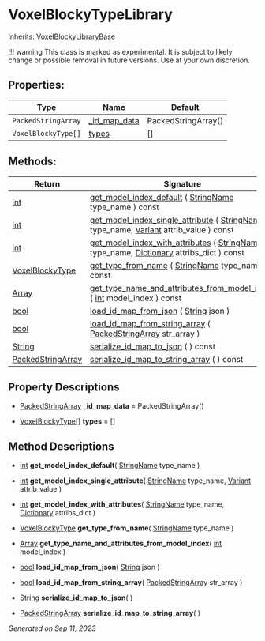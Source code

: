 # VoxelBlockyTypeLibrary

Inherits: [VoxelBlockyLibraryBase](VoxelBlockyLibraryBase.md)

!!! warning
    This class is marked as experimental. It is subject to likely change or possible removal in future versions. Use at your own discretion.


## Properties: 


Type                 | Name                             | Default             
-------------------- | -------------------------------- | --------------------
`PackedStringArray`  | [_id_map_data](#i__id_map_data)  | PackedStringArray() 
`VoxelBlockyType[]`  | [types](#i_types)                | []                  
<p></p>

## Methods: 


Return                                                                                            | Signature                                                                                                                                                                                                                                                                     
------------------------------------------------------------------------------------------------- | ------------------------------------------------------------------------------------------------------------------------------------------------------------------------------------------------------------------------------------------------------------------------------
[int](https://docs.godotengine.org/en/stable/classes/class_int.html)                              | [get_model_index_default](#i_get_model_index_default) ( [StringName](https://docs.godotengine.org/en/stable/classes/class_stringname.html) type_name ) const                                                                                                                  
[int](https://docs.godotengine.org/en/stable/classes/class_int.html)                              | [get_model_index_single_attribute](#i_get_model_index_single_attribute) ( [StringName](https://docs.godotengine.org/en/stable/classes/class_stringname.html) type_name, [Variant](https://docs.godotengine.org/en/stable/classes/class_variant.html) attrib_value ) const     
[int](https://docs.godotengine.org/en/stable/classes/class_int.html)                              | [get_model_index_with_attributes](#i_get_model_index_with_attributes) ( [StringName](https://docs.godotengine.org/en/stable/classes/class_stringname.html) type_name, [Dictionary](https://docs.godotengine.org/en/stable/classes/class_dictionary.html) attribs_dict ) const 
[VoxelBlockyType](VoxelBlockyType.md)                                                             | [get_type_from_name](#i_get_type_from_name) ( [StringName](https://docs.godotengine.org/en/stable/classes/class_stringname.html) type_name ) const                                                                                                                            
[Array](https://docs.godotengine.org/en/stable/classes/class_array.html)                          | [get_type_name_and_attributes_from_model_index](#i_get_type_name_and_attributes_from_model_index) ( [int](https://docs.godotengine.org/en/stable/classes/class_int.html) model_index ) const                                                                                  
[bool](https://docs.godotengine.org/en/stable/classes/class_bool.html)                            | [load_id_map_from_json](#i_load_id_map_from_json) ( [String](https://docs.godotengine.org/en/stable/classes/class_string.html) json )                                                                                                                                         
[bool](https://docs.godotengine.org/en/stable/classes/class_bool.html)                            | [load_id_map_from_string_array](#i_load_id_map_from_string_array) ( [PackedStringArray](https://docs.godotengine.org/en/stable/classes/class_packedstringarray.html) str_array )                                                                                              
[String](https://docs.godotengine.org/en/stable/classes/class_string.html)                        | [serialize_id_map_to_json](#i_serialize_id_map_to_json) ( ) const                                                                                                                                                                                                             
[PackedStringArray](https://docs.godotengine.org/en/stable/classes/class_packedstringarray.html)  | [serialize_id_map_to_string_array](#i_serialize_id_map_to_string_array) ( ) const                                                                                                                                                                                             
<p></p>

## Property Descriptions

- [PackedStringArray](https://docs.godotengine.org/en/stable/classes/class_packedstringarray.html)<span id="i__id_map_data"></span> **_id_map_data** = PackedStringArray()


- [VoxelBlockyType[]](https://docs.godotengine.org/en/stable/classes/class_voxelblockytype[].html)<span id="i_types"></span> **types** = []


## Method Descriptions

- [int](https://docs.godotengine.org/en/stable/classes/class_int.html)<span id="i_get_model_index_default"></span> **get_model_index_default**( [StringName](https://docs.godotengine.org/en/stable/classes/class_stringname.html) type_name ) 


- [int](https://docs.godotengine.org/en/stable/classes/class_int.html)<span id="i_get_model_index_single_attribute"></span> **get_model_index_single_attribute**( [StringName](https://docs.godotengine.org/en/stable/classes/class_stringname.html) type_name, [Variant](https://docs.godotengine.org/en/stable/classes/class_variant.html) attrib_value ) 


- [int](https://docs.godotengine.org/en/stable/classes/class_int.html)<span id="i_get_model_index_with_attributes"></span> **get_model_index_with_attributes**( [StringName](https://docs.godotengine.org/en/stable/classes/class_stringname.html) type_name, [Dictionary](https://docs.godotengine.org/en/stable/classes/class_dictionary.html) attribs_dict ) 


- [VoxelBlockyType](VoxelBlockyType.md)<span id="i_get_type_from_name"></span> **get_type_from_name**( [StringName](https://docs.godotengine.org/en/stable/classes/class_stringname.html) type_name ) 


- [Array](https://docs.godotengine.org/en/stable/classes/class_array.html)<span id="i_get_type_name_and_attributes_from_model_index"></span> **get_type_name_and_attributes_from_model_index**( [int](https://docs.godotengine.org/en/stable/classes/class_int.html) model_index ) 


- [bool](https://docs.godotengine.org/en/stable/classes/class_bool.html)<span id="i_load_id_map_from_json"></span> **load_id_map_from_json**( [String](https://docs.godotengine.org/en/stable/classes/class_string.html) json ) 


- [bool](https://docs.godotengine.org/en/stable/classes/class_bool.html)<span id="i_load_id_map_from_string_array"></span> **load_id_map_from_string_array**( [PackedStringArray](https://docs.godotengine.org/en/stable/classes/class_packedstringarray.html) str_array ) 


- [String](https://docs.godotengine.org/en/stable/classes/class_string.html)<span id="i_serialize_id_map_to_json"></span> **serialize_id_map_to_json**( ) 


- [PackedStringArray](https://docs.godotengine.org/en/stable/classes/class_packedstringarray.html)<span id="i_serialize_id_map_to_string_array"></span> **serialize_id_map_to_string_array**( ) 


_Generated on Sep 11, 2023_
